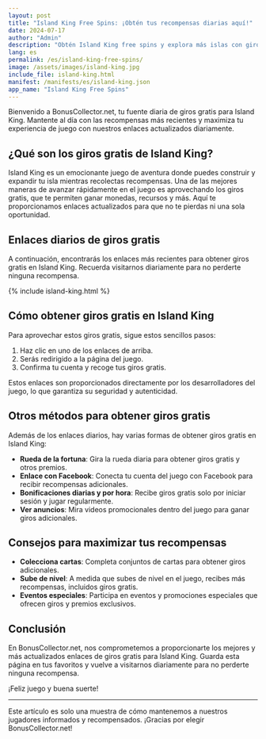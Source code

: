 ```yaml
---
layout: post
title: "Island King Free Spins: ¡Obtén tus recompensas diarias aquí!"
date: 2024-07-17
author: "Admin"
description: "Obtén Island King free spins y explora más islas con giros gratis. Acumula recompensas y descubre nuevos niveles mientras avanzas en el juego de aventuras."
lang: es
permalink: /es/island-king-free-spins/
image: /assets/images/island-king.jpg
include_file: island-king.html
manifest: /manifests/es/island-king.json
app_name: "Island King Free Spins"
---
```


Bienvenido a BonusCollector.net, tu fuente diaria de giros gratis para Island King. Mantente al día con las recompensas más recientes y maximiza tu experiencia de juego con nuestros enlaces actualizados diariamente.

## ¿Qué son los giros gratis de Island King?

Island King es un emocionante juego de aventura donde puedes construir y expandir tu isla mientras recolectas recompensas. Una de las mejores maneras de avanzar rápidamente en el juego es aprovechando los giros gratis, que te permiten ganar monedas, recursos y más. Aquí te proporcionamos enlaces actualizados para que no te pierdas ni una sola oportunidad.

## Enlaces diarios de giros gratis

A continuación, encontrarás los enlaces más recientes para obtener giros gratis en Island King. Recuerda visitarnos diariamente para no perderte ninguna recompensa.

{% include island-king.html %}

## Cómo obtener giros gratis en Island King

Para aprovechar estos giros gratis, sigue estos sencillos pasos:

1. Haz clic en uno de los enlaces de arriba.
2. Serás redirigido a la página del juego.
3. Confirma tu cuenta y recoge tus giros gratis.

Estos enlaces son proporcionados directamente por los desarrolladores del juego, lo que garantiza su seguridad y autenticidad.

## Otros métodos para obtener giros gratis

Además de los enlaces diarios, hay varias formas de obtener giros gratis en Island King:

- **Rueda de la fortuna**: Gira la rueda diaria para obtener giros gratis y otros premios.
- **Enlace con Facebook**: Conecta tu cuenta del juego con Facebook para recibir recompensas adicionales.
- **Bonificaciones diarias y por hora**: Recibe giros gratis solo por iniciar sesión y jugar regularmente.
- **Ver anuncios**: Mira videos promocionales dentro del juego para ganar giros adicionales.

## Consejos para maximizar tus recompensas

- **Colecciona cartas**: Completa conjuntos de cartas para obtener giros adicionales.
- **Sube de nivel**: A medida que subes de nivel en el juego, recibes más recompensas, incluidos giros gratis.
- **Eventos especiales**: Participa en eventos y promociones especiales que ofrecen giros y premios exclusivos.

## Conclusión

En BonusCollector.net, nos comprometemos a proporcionarte los mejores y más actualizados enlaces de giros gratis para Island King. Guarda esta página en tus favoritos y vuelve a visitarnos diariamente para no perderte ninguna recompensa.

¡Feliz juego y buena suerte!

---

Este artículo es solo una muestra de cómo mantenemos a nuestros jugadores informados y recompensados. ¡Gracias por elegir BonusCollector.net!